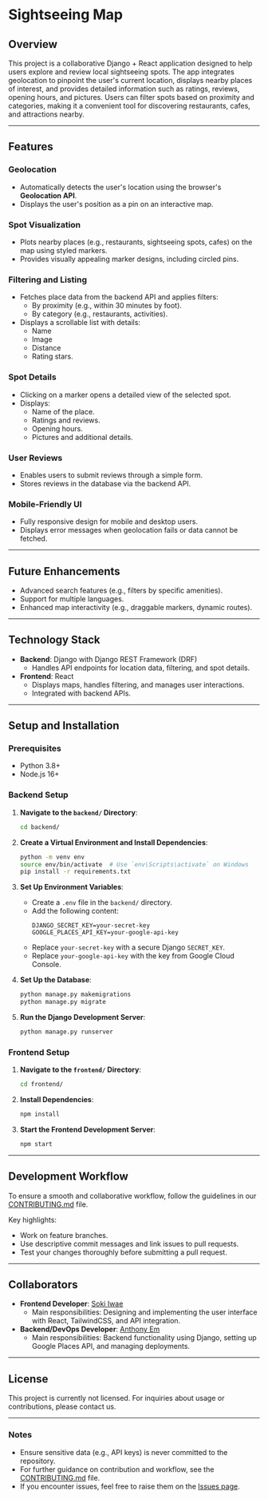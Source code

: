 # **Sightseeing Map**

## **Overview**
This project is a collaborative Django + React application designed to help users explore and review local sightseeing spots. The app integrates geolocation to pinpoint the user's current location, displays nearby places of interest, and provides detailed information such as ratings, reviews, opening hours, and pictures. Users can filter spots based on proximity and categories, making it a convenient tool for discovering restaurants, cafes, and attractions nearby.

---

## **Features**

### **Geolocation**
- Automatically detects the user's location using the browser's **Geolocation API**.
- Displays the user's position as a pin on an interactive map.

### **Spot Visualization**
- Plots nearby places (e.g., restaurants, sightseeing spots, cafes) on the map using styled markers.
- Provides visually appealing marker designs, including circled pins.

### **Filtering and Listing**
- Fetches place data from the backend API and applies filters:
  - By proximity (e.g., within 30 minutes by foot).
  - By category (e.g., restaurants, activities).
- Displays a scrollable list with details:
  - Name
  - Image
  - Distance
  - Rating stars.

### **Spot Details**
- Clicking on a marker opens a detailed view of the selected spot.
- Displays:
  - Name of the place.
  - Ratings and reviews.
  - Opening hours.
  - Pictures and additional details.

### **User Reviews**
- Enables users to submit reviews through a simple form.
- Stores reviews in the database via the backend API.

### **Mobile-Friendly UI**
- Fully responsive design for mobile and desktop users.
- Displays error messages when geolocation fails or data cannot be fetched.

---

## **Future Enhancements**
- Advanced search features (e.g., filters by specific amenities).
- Support for multiple languages.
- Enhanced map interactivity (e.g., draggable markers, dynamic routes).

---

## **Technology Stack**
- **Backend**: Django with Django REST Framework (DRF)
  - Handles API endpoints for location data, filtering, and spot details.
- **Frontend**: React
  - Displays maps, handles filtering, and manages user interactions.
  - Integrated with backend APIs.

---

## **Setup and Installation**

### **Prerequisites**
- Python 3.8+
- Node.js 16+

### **Backend Setup**
1. **Navigate to the `backend/` Directory**:
   ```bash
   cd backend/
   ```

2. **Create a Virtual Environment and Install Dependencies**:
   ```bash
   python -m venv env
   source env/bin/activate  # Use `env\Scripts\activate` on Windows
   pip install -r requirements.txt
   ```

3. **Set Up Environment Variables**:
   - Create a `.env` file in the `backend/` directory.
   - Add the following content:
     ```plaintext
     DJANGO_SECRET_KEY=your-secret-key
     GOOGLE_PLACES_API_KEY=your-google-api-key
     ```
   - Replace `your-secret-key` with a secure Django `SECRET_KEY`.
   - Replace `your-google-api-key` with the key from Google Cloud Console.

4. **Set Up the Database**:
   ```bash
   python manage.py makemigrations
   python manage.py migrate
   ```

5. **Run the Django Development Server**:
   ```bash
   python manage.py runserver
   ```

### **Frontend Setup**
1. **Navigate to the `frontend/` Directory**:
   ```bash
   cd frontend/
   ```

2. **Install Dependencies**:
   ```bash
   npm install
   ```

3. **Start the Frontend Development Server**:
   ```bash
   npm start
   ```

---

## **Development Workflow**
To ensure a smooth and collaborative workflow, follow the guidelines in our [CONTRIBUTING.md](CONTRIBUTING.md) file.  

Key highlights:
- Work on feature branches.
- Use descriptive commit messages and link issues to pull requests.
- Test your changes thoroughly before submitting a pull request.

---

## **Collaborators**

- **Frontend Developer**: [Soki Iwae](https://github.com/Sochan2)
  - Main responsibilities: Designing and implementing the user interface with React, TailwindCSS, and API integration.
- **Backend/DevOps Developer**: [Anthony Em](https://github.com/AnSiChen)
  - Main responsibilities: Backend functionality using Django, setting up Google Places API, and managing deployments.

---

## **License**
This project is currently not licensed. For inquiries about usage or contributions, please contact us.

---

### **Notes**
- Ensure sensitive data (e.g., API keys) is never committed to the repository.  
- For further guidance on contribution and workflow, see the [CONTRIBUTING.md](CONTRIBUTING.md) file.  
- If you encounter issues, feel free to raise them on the [Issues page](https://github.com/AstromaoLabs/sightseeing-map/issues).